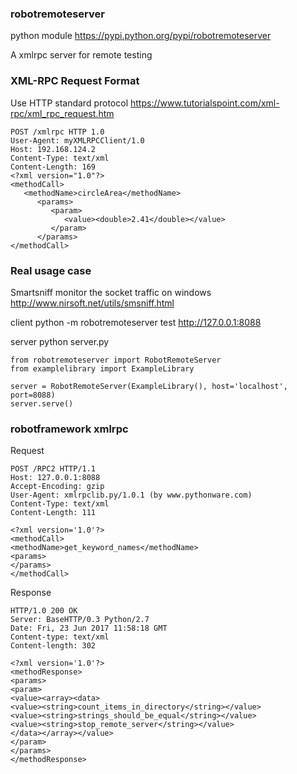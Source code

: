 
### robotremoteserver
python module
https://pypi.python.org/pypi/robotremoteserver

A xmlrpc server for remote testing

### XML-RPC Request Format
Use HTTP standard protocol
https://www.tutorialspoint.com/xml-rpc/xml_rpc_request.htm

```
POST /xmlrpc HTTP 1.0
User-Agent: myXMLRPCClient/1.0
Host: 192.168.124.2
Content-Type: text/xml
Content-Length: 169
<?xml version="1.0"?>
<methodCall>
   <methodName>circleArea</methodName>
      <params>
         <param>
            <value><double>2.41</double></value>
         </param>
      </params>
</methodCall>
```

### Real usage case

Smartsniff
monitor the socket traffic on windows
http://www.nirsoft.net/utils/smsniff.html

client
python -m robotremoteserver test http://127.0.0.1:8088

server
python server.py

```
from robotremoteserver import RobotRemoteServer
from examplelibrary import ExampleLibrary

server = RobotRemoteServer(ExampleLibrary(), host='localhost', port=8088)
server.serve()
```

### robotframework xmlrpc
Request
```
POST /RPC2 HTTP/1.1
Host: 127.0.0.1:8088
Accept-Encoding: gzip
User-Agent: xmlrpclib.py/1.0.1 (by www.pythonware.com)
Content-Type: text/xml
Content-Length: 111

<?xml version='1.0'?>
<methodCall>
<methodName>get_keyword_names</methodName>
<params>
</params>
</methodCall>
```

Response
```
HTTP/1.0 200 OK
Server: BaseHTTP/0.3 Python/2.7
Date: Fri, 23 Jun 2017 11:58:18 GMT
Content-type: text/xml
Content-length: 302

<?xml version='1.0'?>
<methodResponse>
<params>
<param>
<value><array><data>
<value><string>count_items_in_directory</string></value>
<value><string>strings_should_be_equal</string></value>
<value><string>stop_remote_server</string></value>
</data></array></value>
</param>
</params>
</methodResponse>
```
